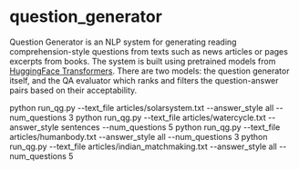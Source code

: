 # question_generator

Question Generator is an NLP system for generating reading comprehension-style questions from texts such as news articles or pages excerpts from books. The system is built using pretrained models from [HuggingFace Transformers](https://github.com/huggingface/transformers). There are two models: the question generator itself, and the QA evaluator which ranks and filters the question-answer pairs based on their acceptability.

python run_qg.py --text_file articles/solarsystem.txt --answer_style all --num_questions 3
python run_qg.py --text_file articles/watercycle.txt --answer_style sentences --num_questions 5
python run_qg.py --text_file articles/humanbody.txt --answer_style all --num_questions 3
python run_qg.py --text_file articles/indian_matchmaking.txt --answer_style all --num_questions 5

